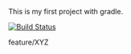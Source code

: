 This is my first project with gradle.

[![Build Status](https://app.travis-ci.com/kbtornado/Monkey.svg?branch=main)](https://app.travis-ci.com/kbtornado/Monkey)

feature/XYZ